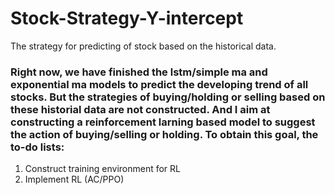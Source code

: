 # Stock-Strategy-Y-intercept
The strategy for predicting of stock based on the historical data.

### Right now, we have finished the lstm/simple ma and exponential ma models to predict the developing trend of all stocks. But the strategies of buying/holding or selling based on these historial data are not constructed. And I aim at constructing a reinforcement larning based model to suggest the action of buying/selling or holding. To obtain this goal, the to-do lists:

1) Construct training environment for RL
2) Implement RL (AC/PPO)


